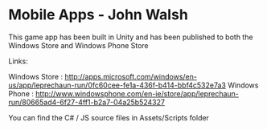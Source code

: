# Mobile Apps - John Walsh

This game app has been built in Unity and has been published to both the
Windows Store and Windows Phone Store

Links:

Windows Store : http://apps.microsoft.com/windows/en-us/app/leprechaun-run/0fc60cee-fe1a-436f-b414-bbf4c532e7a3
Windows Phone : http://www.windowsphone.com/en-ie/store/app/leprechaun-run/80665ad4-6f27-4ff1-b2a7-04a25b524327

You can find the C# / JS source files in Assets/Scripts folder